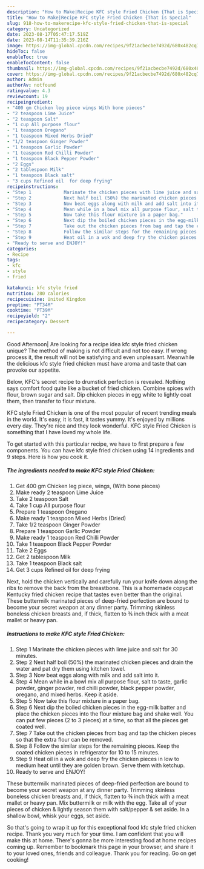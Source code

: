 ```yaml
---
description: "How to Make|Recipe KFC style Fried Chicken {That is Special"
title: "How to Make|Recipe KFC style Fried Chicken {That is Special"
slug: 918-how-to-makerecipe-kfc-style-fried-chicken-that-is-special
category: Uncategorized
date: 2023-08-17T05:47:17.519Z
date: 2023-08-14T11:35:39.216Z
image: https://img-global.cpcdn.com/recipes/9f21acbecbe7492d/680x482cq70/kfc-style-fried-chicken-recipe-main-photo.jpg
hideToc: false
enableToc: true
enableTocContent: false
thumbnail: https://img-global.cpcdn.com/recipes/9f21acbecbe7492d/680x482cq70/kfc-style-fried-chicken-recipe-main-photo.jpg
cover: https://img-global.cpcdn.com/recipes/9f21acbecbe7492d/680x482cq70/kfc-style-fried-chicken-recipe-main-photo.jpg
author: Admin
authorAv: notfound
ratingvalue: 4.3
reviewcount: 19
recipeingredient:
- "400 gm Chicken leg piece wings With bone pieces"
- "2 teaspoon Lime Juice"
- "2 teaspoon Salt"
- "1 cup All purpose flour"
- "1 teaspoon Oregano"
- "1 teaspoon Mixed Herbs Dried"
- "1/2 teaspoon Ginger Powder"
- "1 teaspoon Garlic Powder"
- "1 teaspoon Red Chilli Powder"
- "1 teaspoon Black Pepper Powder"
- "2 Eggs"
- "2 tablespoon Milk"
- "1 teaspoon Black salt"
- "3 cups Refined oil  for deep frying"
recipeinstructions:
- "Step 1            Marinate the chicken pieces with lime juice and salt for 30 minutes."
- "Step 2            Next half boil (50%) the marinated chicken pieces and drain the water and pat dry them using kitchen towel."
- "Step 3            Now beat eggs along with milk and add salt into it."
- "Step 4            Mean while in a bowl mix all purpose flour, salt to taste, garlic powder, ginger powder, red chilli powder, black pepper powder, oregano, and mixed herbs. Keep it aside."
- "Step 5            Now take this flour mixture in a paper bag."
- "Step 6            Next dip the boiled chicken pieces in the egg-milk batter and place the chicken pieces into the flour mixture bag and shake well. You can put few pieces (2 to 3 pieces) at a time, so that all the pieces get coated well."
- "Step 7            Take out the chicken pieces from bag and tap the chicken pieces so that the extra flour can be removed."
- "Step 8            Follow the similar steps for the remaining pieces. Keep the coated chicken pieces in refrigerator for 10 to 15 minutes."
- "Step 9            Heat oil in a wok and deep fry the chicken pieces in low to medium heat until they are golden brown. Serve them with ketchup."
- "Ready to serve and ENJOY!"
categories:
- Recipe
tags:
- kfc
- style
- fried

katakunci: kfc style fried 
nutrition: 280 calories
recipecuisine: United Kingdom
preptime: "PT34M"
cooktime: "PT39M"
recipeyield: "2"
recipecategory: Dessert

---
```



Good Afternoon| Are looking for a recipe idea kfc style fried chicken unique? The method of making is not difficult and not too easy. If wrong process it, the result will not be satisfying and even unpleasant. Meanwhile the delicious kfc style fried chicken must have aroma and taste that can provoke our appetite.





Below, KFC&#39;s secret recipe to drumstick perfection is revealed. Nothing says comfort food quite like a bucket of fried chicken. Combine spices with flour, brown sugar and salt. Dip chicken pieces in egg white to lightly coat them, then transfer to flour mixture.

KFC style Fried Chicken is one of the most popular of recent trending meals in the world. It's easy, it is fast, it tastes yummy. It's enjoyed by millions every day. They're nice and they look wonderful. KFC style Fried Chicken is something that I have loved my whole life.


To get started with this particular recipe, we have to first prepare a few components. You can have kfc style fried chicken using 14 ingredients and 9 steps. Here is how you cook it.

<!--inarticleads1-->

##### The ingredients needed to make KFC style Fried Chicken:

1. Get 400 gm Chicken leg piece, wings, (With bone pieces)
1. Make ready 2 teaspoon Lime Juice
1. Take 2 teaspoon Salt
1. Take 1 cup All purpose flour
1. Prepare 1 teaspoon Oregano
1. Make ready 1 teaspoon Mixed Herbs (Dried)
1. Take 1/2 teaspoon Ginger Powder
1. Prepare 1 teaspoon Garlic Powder
1. Make ready 1 teaspoon Red Chilli Powder
1. Take 1 teaspoon Black Pepper Powder
1. Take 2 Eggs
1. Get 2 tablespoon Milk
1. Take 1 teaspoon Black salt
1. Get 3 cups Refined oil  for deep frying


Next, hold the chicken vertically and carefully run your knife down along the ribs to remove the back from the breastbone. This is a homemade copycat Kentucky fried chicken recipe that tastes even better than the original. These buttermilk marinated pieces of deep-fried perfection are bound to become your secret weapon at any dinner party. Trimming skinless boneless chicken breasts and, if thick, flatten to ¾ inch thick with a meat mallet or heavy pan. 

<!--inarticleads2-->

##### Instructions to make KFC style Fried Chicken:

1. Step 1            Marinate the chicken pieces with lime juice and salt for 30 minutes.
1. Step 2            Next half boil (50%) the marinated chicken pieces and drain the water and pat dry them using kitchen towel.
1. Step 3            Now beat eggs along with milk and add salt into it.
1. Step 4            Mean while in a bowl mix all purpose flour, salt to taste, garlic powder, ginger powder, red chilli powder, black pepper powder, oregano, and mixed herbs. Keep it aside.
1. Step 5            Now take this flour mixture in a paper bag.
1. Step 6            Next dip the boiled chicken pieces in the egg-milk batter and place the chicken pieces into the flour mixture bag and shake well. You can put few pieces (2 to 3 pieces) at a time, so that all the pieces get coated well.
1. Step 7            Take out the chicken pieces from bag and tap the chicken pieces so that the extra flour can be removed.
1. Step 8            Follow the similar steps for the remaining pieces. Keep the coated chicken pieces in refrigerator for 10 to 15 minutes.
1. Step 9            Heat oil in a wok and deep fry the chicken pieces in low to medium heat until they are golden brown. Serve them with ketchup.
1. Ready to serve and ENJOY!

These buttermilk marinated pieces of deep-fried perfection are bound to become your secret weapon at any dinner party. Trimming skinless boneless chicken breasts and, if thick, flatten to ¾ inch thick with a meat mallet or heavy pan. Mix buttermilk or milk with the egg. Take all of your pieces of chicken &amp; lightly season them with salt/pepper &amp; set aside. In a shallow bowl, whisk your eggs, set aside. 

So that's going to wrap it up for this exceptional food kfc style fried chicken recipe. Thank you very much for your time. I am confident that you will make this at home. There's gonna be more interesting food at home recipes coming up. Remember to bookmark this page in your browser, and share it to your loved ones, friends and colleague. Thank you for reading. Go on get cooking!
